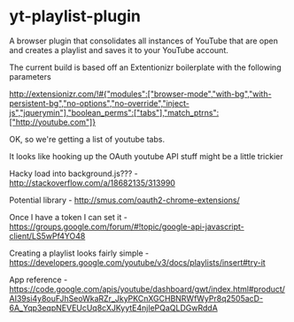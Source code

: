 yt-playlist-plugin
==================

A browser plugin that consolidates all instances of YouTube that are open and creates a playlist and saves it to your YouTube account.

The current build is based off an Extentionizr boilerplate with the following parameters

http://extensionizr.com/!#{"modules":["browser-mode","with-bg","with-persistent-bg","no-options","no-override","inject-js","jquerymin"],"boolean_perms":["tabs"],"match_ptrns":["http://youtube.com"]}


OK, so we're getting a list of youtube tabs.

It looks like hooking up the OAuth youtube API stuff might be a little trickier

Hacky load into background.js??? - http://stackoverflow.com/a/18682135/313990

Potential library - http://smus.com/oauth2-chrome-extensions/

Once I have a token I can set it - https://groups.google.com/forum/#!topic/google-api-javascript-client/LS5wPf4YO48

Creating a playlist looks fairly simple - https://developers.google.com/youtube/v3/docs/playlists/insert#try-it

App reference - https://code.google.com/apis/youtube/dashboard/gwt/index.html#product/AI39si4y8ouFJhSeoWkaRZr_JkyPKCnXGCHBNRWfWyPr8q2505acD-6A_Yqp3eqpNEVEUcUq8cXJKyytE4njlePQaQLDGwRddA